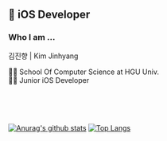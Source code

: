 ## 🍎 iOS Developer 

### Who I am ...

김진향 | Kim Jinhyang

👩‍🎓 School Of Computer Science at HGU Univ.  
👩‍💻 Junior iOS Developer  
<br/>  

<br/>  
<br/>  

[![Anurag's github stats](https://github-readme-stats.vercel.app/api?username=TheSongOfSongs&hide=contribs)](https://github.com/anuraghazra/github-readme-stats)  [![Top Langs](https://github-readme-stats.vercel.app/api/top-langs/?username=TheSongOfSongs&layout=compact)](https://github.com/anuraghazra/github-readme-stats)










